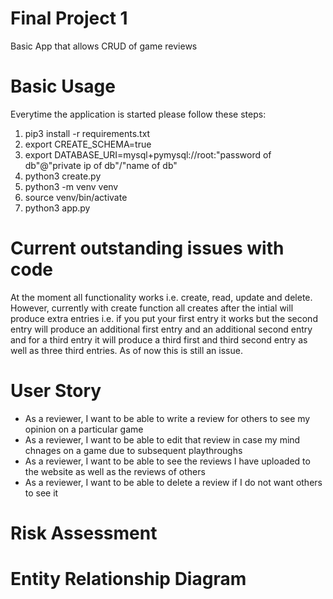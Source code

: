 # Final Project 1

Basic App that allows CRUD of game reviews

# Basic Usage

Everytime the application is started please follow these steps:
1. pip3 install -r requirements.txt
2. export CREATE_SCHEMA=true
3. export DATABASE_URI=mysql+pymysql://root:"password of db"@"private ip of db"/"name of db"
4. python3 create.py
5. python3 -m venv venv
6. source venv/bin/activate
7. python3 app.py

# Current outstanding issues with code

At the moment all functionality works i.e. create, read, update and delete. However, currently with create function all creates after the intial will produce extra entries i.e. if you put your first entry it works but the second entry will produce an additional first entry and an additional second entry and for a third entry it will produce a third first and third second entry as well as three third entries. As of now this is still an issue.

# User Story

* As a reviewer, I want to be able to write a review for others to see my opinion on a particular game
* As a reviewer, I want to be able to edit that review in case my mind chnages on a game due to subsequent playthroughs
* As a reviewer, I want to be able to see the reviews I have uploaded to the website as well as the reviews of others
* As a reviewer, I want to be able to delete a review if I do not want others to see it

# Risk Assessment



# Entity Relationship Diagram
